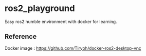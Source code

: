 # ros2_playground
Easy ros2 humble environment with docker for learning.

## Reference
Docker image : https://github.com/Tiryoh/docker-ros2-desktop-vnc